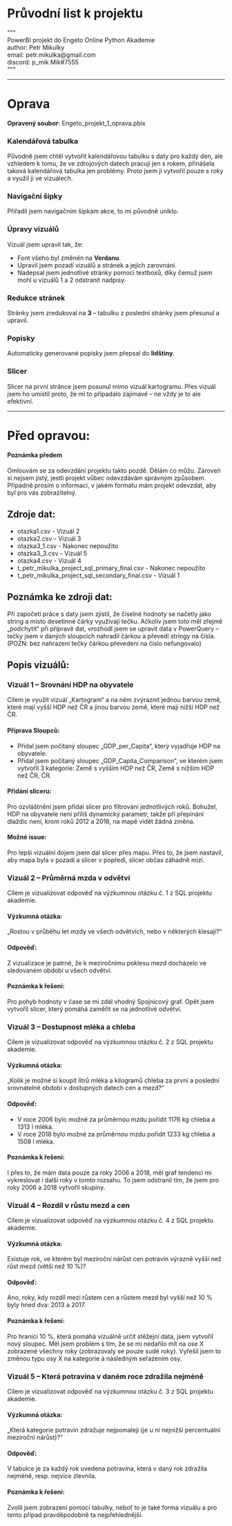 <h1>Průvodní list k projektu</h1>
<p>"""<br>
PowerBI projekt do Engeto Online Python Akademie<br>
author: Petr Mikulky<br>
email: petr.mikulka@gmail.com<br>
discord: p_mik Mik#7555<br>
"""<br>
</p>

---
<h1>Oprava</h1>

<p><strong>Opravený soubor:</strong> Engeto_projekt_1_oprava.pbix</p>

<h3>Kalendářová tabulka</h3>
<p>Původně jsem chtěl vytvořit kalendářovou tabulku s daty pro každý den, ale vzhledem k tomu, že ve zdrojových datech pracuji jen s rokem, přinášela taková kalendářová tabulka jen problémy. Proto jsem ji vytvořil pouze s roky a využil ji ve vizuálech.</p>
<h3>Navigační šipky</h3>
<p>Přiřadil jsem navigačním šipkám akce, to mi původně uniklo.</p>
<h3>Úpravy vizuálů</h3>
<p>Vizuál jsem upravil tak, že:</p>
<ul>
<li>Font všeho byl změněn na <strong>Verdanu</strong>.</li>
<li>Upravil jsem pozadí vizuálů a stránek a jejich zarovnání.</li>
<li>Nadepsal jsem jednotlivé stránky pomocí textboxů, díky čemuž jsem mohl u vizuálů 1 a 2 odstranit nadpisy.</li>
</ul>
<h3>Redukce stránek</h3>
<p>Stránky jsem zredukoval na <strong>3</strong> – tabulku z poslední stránky jsem přesunul a upravil.</p>
<h3>Popisky</h3>
<p>Automaticky generované popisky jsem přepsal do <strong>lidštiny</strong>.</p>
<h3>Slicer</h3>
<p>Slicer na první stránce jsem posunul mimo vizuál kartogramu. Přes vizuál jsem ho umístil proto, že mi to připadalo zajímavé – ne vždy je to ale efektivní.</p>

---
<h1>Před opravou:</h1>

<h4>Poznámka předem</h4>
<p>Omlouvám se za odevzdání projektu takto pozdě. Dělám co můžu. Zároveň si nejsem jistý, jestli projekt vůbec odevzdávám správným způsobem. Případně prosím o informaci, v jakém formátu mám projekt odevzdat, aby byl pro vás zobrazitelný.</p>


<h2>Zdroje dat:</h2>
<ul>
    <li>otazka1.csv - Vizuál 2</li>
    <li>otazka2.csv - Vizuál 3</li>
    <li>otazka3_1.csv - Nakonec nepoužito</li>
    <li>otazka3_3.csv - Vizuál 5</li>
    <li>otazka4.csv - Vizuál 4</li>
    <li>t_petr_mikulka_project_sql_primary_final.csv - Nakonec nepoužito</li>
    <li>t_petr_mikulka_project_sql_secondary_final.csv - Vizuál 1</li>
</ul>

<h2>Poznámka ke zdroji dat:</h2>
<p>
        Při započetí práce s daty jsem zjistil, že číselné hodnoty se načetly jako string a místo desetinné čárky využívají tečku.
        Ačkoliv jsem toto měl zřejmě „podchytit“ při přípravě dat, vrozhodl jsem se upravit data v PowerQuery – tečky jsem v daných
        sloupcích nahradil čárkou a převedl stringy na čísla. (POZN: bez nahrazení tečky čárkou převedení na číslo nefungovalo)
</p>

<h2>Popis vizuálů:</h2>

<h3>Vizuál 1 – Srovnání HDP na obyvatele</h3>
<p>Cílem je využít vizuál „Kartogram“ a na něm zvýraznit jednou barvou země, které mají vyšší HDP než ČR a jinou barvou země, které mají nižší HDP než ČR.</p>
<h4>Příprava Sloupců:</h4>
<ul>
    <li>Přidal jsem počítaný sloupec „GDP_per_Capita“, který vyjadřuje HDP na obyvatele.</li>
    <li>Přidal jsem počítaný sloupec „GDP_Capita_Comparison“, ve kterém jsem vytvořil 3 kategorie: Země s vyšším HDP než ČR, Země s nižším HDP než ČR, ČR.</li>
</ul>
<h4>Přidání sliceru:</h4>
<p>Pro ozvláštnění jsem přidal slicer pro filtrování jednotlivých roků. Bohužel, HDP na obyvatele není příliš dynamický parametr, takže při přepínání dlaždic není, krom roků 2012 a 2018, na mapě vidět žádná změna.</p>
<h4>Možné issue:</h4>
<p>Pro lepší vizuální dojem jsem dal slicer přes mapu. Přes to, že jsem nastavil, aby mapa byla v pozadí a slicer v popředí, slicer občas záhadně mizí.</p>

<h3>Vizuál 2 – Průměrná mzda v odvětví</h3>
<p>Cílem je vizualizovat odpověď na výzkumnou otázku č. 1 z SQL projektu akademie.</p>
<h4>Výzkumná otázka:</h4>
<p>„Rostou v průběhu let mzdy ve všech odvětvích, nebo v některých klesají?“</p>
<h4>Odpověď:</h4>
<p>Z vizualizace je patrné, že k meziročnímu poklesu mezd docházelo ve sledovaném období u všech odvětví.</p>
<h4>Poznámka k řešení:</h4>
<p>Pro pohyb hodnoty v čase se mi zdál vhodný Spojnicový graf. Opět jsem vytvořil slicer, který pomáhá zaměřit se na jednotlivé odvětví.</p>

<h3>Vizuál 3 – Dostupnost mléka a chleba</h3>
<p>Cílem je vizualizovat odpověď na výzkumnou otázku č. 2 z SQL projektu akademie.</p>
<h4>Výzkumná otázka:</h4>
<p>„Kolik je možné si koupit litrů mléka a kilogramů chleba za první a poslední srovnatelné období v dostupných datech cen a mezd?“</p>
<h4>Odpověď:</h4>
<ul>
    <li>V roce 2006 bylo možné za průměrnou mzdu pořídit 1176 kg chleba a 1313 l mléka.</li>
    <li>V roce 2018 bylo možné za průměrnou mzdu pořídit 1233 kg chleba a 1508 l mléka.</li>
</ul>
<h4>Poznámka k řešení:</h4>
<p>I přes to, že mám data pouze za roky 2006 a 2018, měl graf tendenci mi vykreslovat i další roky v tomto rozsahu. To jsem odstranil tím, že jsem pro roky 2006 a 2018 vytvořil skupiny.</p>

<h3>Vizuál 4 – Rozdíl v růstu mezd a cen</h3>
<p>Cílem je vizualizovat odpověď na výzkumnou otázku č. 4 z SQL projektu akademie.</p>
<h4>Výzkumná otázka:</h4>
<p>Existuje rok, ve kterém byl meziroční nárůst cen potravin výrazně vyšší než růst mezd (větší než 10 %)?</p>
<h4>Odpověď:</h4>
<p>Ano, roky, kdy rozdíl mezi růstem cen a růstem mezd byl vyšší než 10 % byly hned dva: 2013 a 2017.</p>
<h4>Poznámka k řešení:</h4>
<p>Pro hranici 10 %, která pomáhá vizuálně určit stěžejní data, jsem vytvořil nový sloupec. Měl jsem problém s tím, že se mi nedařilo mít na ose X zobrazené všechny roky (zobrazovaly se pouze sudé roky). Vyřešil jsem to změnou typu osy X na kategorie a následným seřazením osy.</p>

<h3>Vizuál 5 – Která potravina v daném roce zdražila nejméně</h3>
<p>Cílem je vizualizovat odpověď na výzkumnou otázku č. 3 z SQL projektu akademie.</p>
<h4>Výzkumná otázka:</h4>
<p>„Která kategorie potravin zdražuje nejpomaleji (je u ní nejnižší percentuální meziroční nárůst)?“</p>
<h4>Odpověď:</h4>
<p>V tabulce je za každý rok uvedena potravina, která v daný rok zdražila nejméně, resp. nejvíce zlevnila.</p>
<h4>Poznámka k řešení:</h4>
<p>Zvolil jsem zobrazení pomocí tabulky, neboť to je také forma vizuálu a pro tento případ pravděpodobně ta nejpřehlednější.</p>

